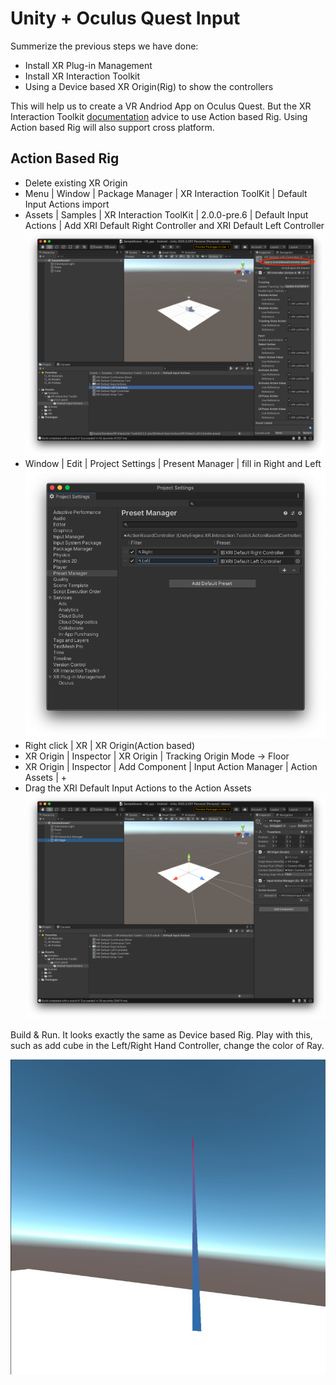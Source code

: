# Unity + Oculus Quest Input


Summerize the previous steps we have done:

- Install XR Plug-in Management
- Install XR Interaction Toolkit
- Using a Device based XR Origin(Rig) to show the controllers

This will help us to create a VR Andriod App on Oculus Quest. But the XR Interaction Toolkit [documentation](https://docs.unity3d.com/Packages/com.unity.xr.interaction.toolkit@2.0/manual/index.html#action-based-vs-device-based-behaviors) advice to use Action based Rig. Using Action based Rig will also support cross platform.


## Action Based Rig


- Delete existing XR Origin 
- Menu | Window | Package Manager | XR Interaction ToolKit | Default Input Actions import
- Assets | Samples | XR Interaction ToolKit | 2.0.0-pre.6 | Default Input Actions | Add XRI Default Right Controller and XRI Default Left Controller 
![](images/action_based_rig_setup_01.png)
- Window | Edit | Project Settings | Present Manager | fill in Right and Left
![](images/action_based_rig_setup_02.png)
- Right click | XR | XR Origin(Action based)
- XR Origin | Inspector | XR Origin | Tracking Origin Mode → Floor
- XR Origin | Inspector | Add Component | Input Action Manager | Action Assets | + 
- Drag the XRI Default Input Actions to the Action Assets
![](images/action_based_rig_setup_03.png)


Build & Run. It looks exactly the same as Device based Rig. Play with this, such as add cube in the Left/Right Hand Controller, change the color of Ray.

![](images/action_based_result.jpg)




